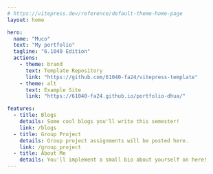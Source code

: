 ```yaml
---
# https://vitepress.dev/reference/default-theme-home-page
layout: home

hero:
  name: "Muco"
  text: "My portfolio"
  tagline: "6.1040 Edition"
  actions:
    - theme: brand
      text: Template Repository
      link: "https://github.com/61040-fa24/vitepress-template"
    - theme: alt
      text: Example Site
      link: "https://61040-fa24.github.io/portfolio-dhua/"

features:
  - title: Blogs
    details: Some cool blogs you'll write this semester!
    link: /blogs
  - title: Group Project
    details: Group project assignments will be posted here.
    link: /group_project
  - title: About Me
    details: You'll implement a small bio about yourself on here!
---
```

